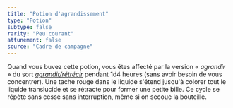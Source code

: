 ```yaml
---
title: "Potion d'agrandissement"
type: "Potion"
subtype: false
rarity: "Peu courant"
attunement: false
source: "Cadre de campagne"
---
```

Quand vous buvez cette potion, vous êtes affecté par la version « _agrandir_ » du sort [_agrandir/rétrécir_](/grimoire/agrandir-retrecir/) pendant 1d4 heures (sans avoir besoin de vous concentrer). Une tache rouge dans le liquide s'étend jusqu'à colorer tout le liquide translucide et se rétracte pour former une petite bille. Ce cycle se répète sans cesse sans interruption, même si on secoue la bouteille.
